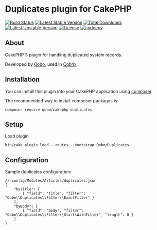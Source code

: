 # Duplicates plugin for CakePHP

[![Build Status](https://travis-ci.org/QoboLtd/cakephp-duplicates.svg?branch=master)](https://travis-ci.org/QoboLtd/cakephp-duplicates)
[![Latest Stable Version](https://poser.pugx.org/qobo/cakephp-duplicates/v/stable)](https://packagist.org/packages/qobo/cakephp-duplicates)
[![Total Downloads](https://poser.pugx.org/qobo/cakephp-duplicates/downloads)](https://packagist.org/packages/qobo/cakephp-duplicates)
[![Latest Unstable Version](https://poser.pugx.org/qobo/cakephp-duplicates/v/unstable)](https://packagist.org/packages/qobo/cakephp-duplicates)
[![License](https://poser.pugx.org/qobo/cakephp-duplicates/license)](https://packagist.org/packages/qobo/cakephp-duplicates)
[![codecov](https://codecov.io/gh/QoboLtd/cakephp-duplicates/branch/master/graph/badge.svg)](https://codecov.io/gh/QoboLtd/cakephp-duplicates)

## About

CakePHP 3 plugin for handling duplicated system records.

Developed by [Qobo](https://www.qobo.biz), used in [Qobrix](https://qobrix.com).

## Installation

You can install this plugin into your CakePHP application using [composer](http://getcomposer.org).

The recommended way to install composer packages is:

```
composer require qobo/cakephp-duplicates
```

## Setup
Load plugin
```
bin/cake plugin load --routes --bootstrap Qobo/Duplicates
```

## Configuration
Sample duplicates configuration:
```
// config/Modules/Articles/duplicates.json
{
    "byTitle": [
        { "field": "title", "filter": "Qobo\\Duplicates\\Filter\\ExactFilter" }
    ],
    "byBody": [
        { "field": "body", "filter": "Qobo\\Duplicates\\Filter\\StartsWithFilter", "length": 8 }
    ]
}
```